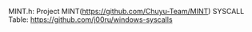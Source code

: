 
MINT.h: Project MINT(https://github.com/Chuyu-Team/MINT)
SYSCALL Table: https://github.com/j00ru/windows-syscalls
